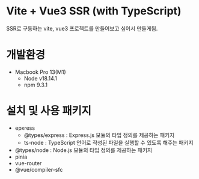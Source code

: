 # Vite + Vue3 SSR (with TypeScript)

SSR로 구동하는 vite, vue3 프로젝트를 만들어보고 싶어서 만들게됨.

# 개발환경

- Macbook Pro 13(M1)
  - Node v18.14.1
  - npm 9.3.1

# 설치 및 사용 패키지

- epxress
  - @types/express : Express.js 모듈의 타입 정의를 제공하는 패키지
  - ts-node : TypeScript 언어로 작성된 파일을 실행할 수 있도록 해주는 패키지
- @types/node : Node.js 모듈의 타입 정의를 제공하는 패키지
- pinia
- vue-router
- @vue/compiler-sfc
